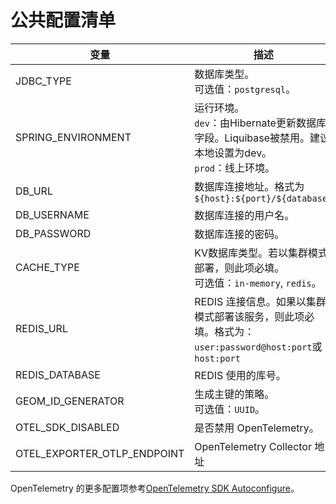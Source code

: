 # 公共配置清单

| 变量                          | 描述                                                                          | 默认值                   |
|-----------------------------|-----------------------------------------------------------------------------|-----------------------|
| JDBC_TYPE                   | 数据库类型。<br/>可选值：`postgresql`。                                                | postgresql            |
| SPRING_ENVIRONMENT          | 运行环境。<br/>`dev`：由Hibernate更新数据库字段。Liquibase被禁用。建议本地设置为dev。<br/>`prod`：线上环境。 | prod                  |
| DB_URL                      | 数据库连接地址。格式为`${host}:${port}/${database}`                                    | postgres:5432/geom    |
| DB_USERNAME                 | 数据库连接的用户名。                                                                  |                       |
| DB_PASSWORD                 | 数据库连接的密码。                                                                   |                       |
| CACHE_TYPE                  | KV数据库类型。若以集群模式部署，则此项必填。<br/>可选值：`in-memory`, `redis`。                       | in-memory             |
| REDIS_URL                   | REDIS 连接信息。如果以集群模式部署该服务，则此项必填。格式为：`user:password@host:port`或`host:port`     |                       |
| REDIS_DATABASE              | REDIS 使用的库号。                                                                | 0                     |
| GEOM_ID_GENERATOR           | 生成主键的策略。<br/>可选值：`UUID`。                                                    | UUID                  |
| OTEL_SDK_DISABLED           | 是否禁用 OpenTelemetry。                                                         | true                  |
| OTEL_EXPORTER_OTLP_ENDPOINT | OpenTelemetry Collector 地址                                                  | http://localhost:4317 |

OpenTelemetry 的更多配置项参考[OpenTelemetry SDK Autoconfigure](https://opentelemetry.io/docs/languages/java/configuration/)。
